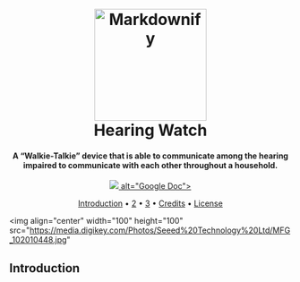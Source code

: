 <h1 align="center">
  <br>
  <a href="https://docs.google.com/document/d/1VPYujc2-mKvf3UGxPz-7_9Ledfa7l2QcfsUDcq5PTEI/edit#heading=h.mbsr366k1k91"><img src="https://statics3.seeedstudio.com/assets/img/common/logo_2018_horizontal.png" alt="Markdownify" width="200"></a>
  <br>
  Hearing Watch
  <br>
</h1>

<h4 align="center">A “Walkie-Talkie” device that is able to communicate among the hearing impaired to communicate with each other throughout a household.</h4>

<p align="center">
  <a href="https://docs.google.com/document/d/1VPYujc2-mKvf3UGxPz-7_9Ledfa7l2QcfsUDcq5PTEI/edit#">
    <img src="https://assets.readthedocs.org/static/projects/badges/unknown-flat.svg"
<!-- unknown-flat.  , passing-flat r-->
         alt="Google Doc">
  </a>
</p>

<p align="center">
  <a href="#introduction">Introduction</a> •
  <a href="#how-to-use">2</a> •
  <a href="#download">3</a> •
  <a href="#credits">Credits</a> •
  <a href="#license">License</a>
</p>

<img align="center" width="100" height="100" src="https://media.digikey.com/Photos/Seeed%20Technology%20Ltd/MFG_102010448.jpg"

## Introduction
